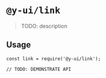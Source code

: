 # `@y-ui/link`

> TODO: description

## Usage

```
const link = require('@y-ui/link');

// TODO: DEMONSTRATE API
```
